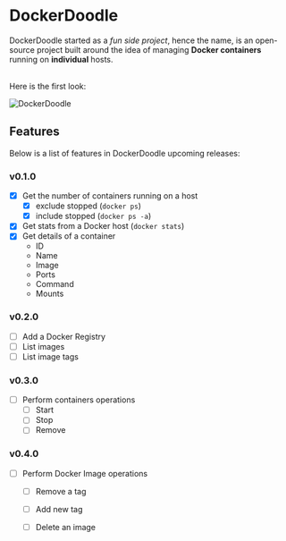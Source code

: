 # DockerDoodle

DockerDoodle started as a *fun side project*, hence the name, is an open-source project built around the idea of managing **Docker containers** running on **individual** hosts.
<br />

<br />Here is the first look:

![DockerDoodle](https://s3.gifyu.com/images/containers-count-min.gif)

## Features 

Below is a list of features in DockerDoodle upcoming releases:

### v0.1.0

- [x] Get the number of containers running on a host
  - [x] exclude stopped (`docker ps`)
  - [x] include stopped (`docker ps -a`)
- [x] Get stats from a Docker host (`docker stats`)
- [x] Get details of a container 
  - ID
  - Name
  - Image
  - Ports
  - Command
  - Mounts

### v0.2.0

- [ ] Add a Docker Registry 
- [ ] List images
- [ ] List image tags

### v0.3.0

- [ ] Perform containers operations
  - [ ] Start
  - [ ] Stop
  - [ ] Remove

### v0.4.0

- [ ] Perform Docker Image operations
  - [ ] Remove a tag
  - [ ] Add new tag
  - [ ] Delete an image

